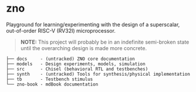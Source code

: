 # zno

Playground for learning/experimenting with the design of a superscalar, 
out-of-order RISC-V (RV32I) microprocessor. 

> **NOTE:** This project will probably be in an indefinite semi-broken state
> until the overarching design is made more concrete. 

```
├── docs     - (untracked) ZNO core documentation
├── models   - Design experiments, models, simulation
├── src      - Chisel (behavioral RTL and testbenches)
├── synth    - (untracked) Tools for synthesis/physical implementation
├── tb       - Testbench stimulus
└── zno-book - mdBook documentation
```

